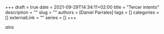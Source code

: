 +++ 
draft = true
date = 2021-09-29T14:34:11+02:00
title = "Tercer intento"
description = ""
slug = ""
authors = [Daniel Parrales]
tags = []
categories = []
externalLink = ""
series = []
+++

_ains_

